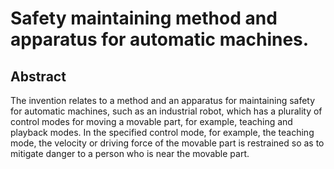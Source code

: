 # Safety maintaining method and apparatus for automatic machines.

## Abstract
The invention relates to a method and an apparatus for maintaining safety for automatic machines, such as an industrial robot, which has a plurality of control modes for moving a movable part, for example, teaching and playback modes. In the specified control mode, for example, the teaching mode, the velocity or driving force of the movable part is restrained so as to mitigate danger to a person who is near the movable part.